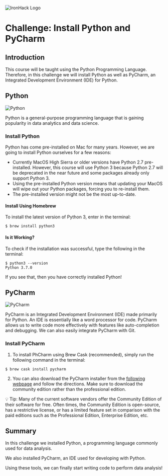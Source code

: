 ![IronHack Logo](https://s3-eu-west-1.amazonaws.com/ih-materials/uploads/upload_d5c5793015fec3be28a63c4fa3dd4d55.png)

# Challenge: Install Python and PyCharm

## Introduction

This course will be taught using the Python Programming Language. Therefore, in this challenge we will install Python as well as PyCharm, an Integrated Development Environment (IDE) for Python.

## Python

![Python](../../images/python.png)

Python is a general-purpose programming language that is gaining popularity in data analytics and data science.

### Install Python

Python has come pre-installed on Mac for many years. However, we are going to install Python ourselves for a few reasons:

* Currently MacOS High Sierra or older versions have Python 2.7 pre-installed. However, this course will use Python 3 because Python 2.7 will be deprecated in the near future and some packages already only support Python 3.
* Using the pre-installed Python version means that updating your MacOS will wipe out your Python packages, forcing you to re-install them.
* The pre-installed version might not be the most up-to-date.

#### Install Using Homebrew

To install the latest version of Python 3, enter in the terminal:

```
$ brew install python3
```

#### Is it Working?

To check if the installation was successful, type the following in the terminal:

```
$ python3 --version
Python 3.7.0
```

If you see that, then you have correctly installed Python!


## PyCharm

![PyCharm](../../images/pycharm.png)

PyCharm is an Integrated Development Environment (IDE) made primarily for Python. An IDE is essentially like a word processor for code. PyCharm allows us to write code more effectively with features like auto-completion and debugging. We can also easily integrate PyCharm with Git.

### Install PyCharm

1. To install PhCharm using Brew Cask (recommended), simply run the following command in the terminal:

```
$ brew cask install pycharm
```

2. You can also download the PyCharm installer from the [following webpage](https://www.jetbrains.com/pycharm/download/#section=mac) and follow the directions. Make sure to download the community edition rather than the professional edition.

:bulb: Tip: Many of the current software vendors offer the Community Edition of their software for free. Often times, the Community Edition is open-source, has a restrictive license, or has a limited feature set in comparison with the paid editions such as the Professional Edition, Enterprise Edition, etc.

## Summary

In this challenge we installed Python, a programming language commonly used for data analysis.

We also installed PyCharm, an IDE used for developing with Python.

Using these tools, we can finally start writing code to perform data analysis!

